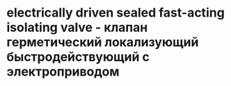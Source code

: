 # electrically driven sealed fast-acting isolating valve - клапан герметический локализующий быстродействующий с электроприводом
